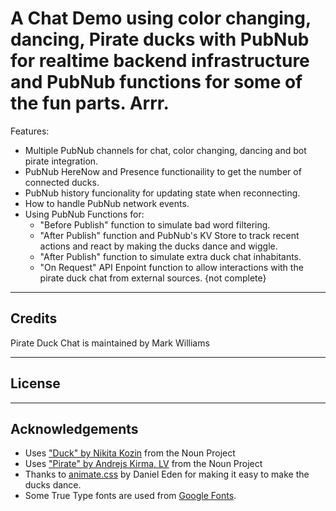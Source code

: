 A Chat Demo using color changing, dancing, Pirate ducks with PubNub for realtime backend infrastructure and PubNub functions for some of the fun parts. Arrr. 
============

Features:
- Multiple PubNub channels for chat, color changing, dancing and bot pirate integration.
- PubNub HereNow and Presence functionaility to get the number of connected ducks.
- PubNub history funcionality for updating state when reconnecting.
- How to handle PubNub network events.
- Using PubNub Functions for:
  - "Before Publish" function to simulate bad word filtering.
  - "After Publish" function and PubNub's KV Store to track recent actions and react by making the ducks dance and wiggle.
  - "After Publish" function to simulate extra duck chat inhabitants.
  - "On Request" API Enpoint function to allow interactions with the pirate duck chat from external sources. {not complete}

---
## Credits
Pirate Duck Chat is maintained by Mark Williams

---
## License

---
## Acknowledgements
* Uses ["Duck" by Nikita Kozin](https://thenounproject.com/icon/945625/) from the Noun Project 
* Uses ["Pirate" by Andrejs Kirma, LV](https://thenounproject.com/icon/1263137/) from the Noun Project
* Thanks to [animate.css](https://github.com/daneden/animate.css) by Daniel Eden for making it easy to make the ducks dance.
* Some True Type fonts are used from [Google Fonts](https://fonts.google.com).